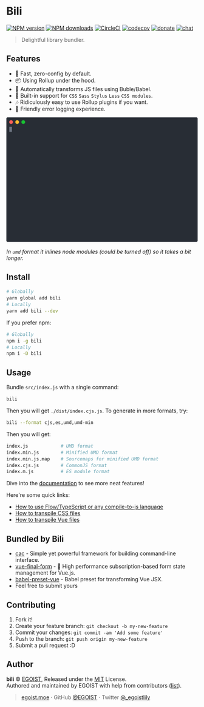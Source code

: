 # Bili

[![NPM version](https://img.shields.io/npm/v/bili.svg?style=flat)](https://npmjs.com/package/bili) [![NPM downloads](https://img.shields.io/npm/dm/bili.svg?style=flat)](https://npmjs.com/package/bili) [![CircleCI](https://circleci.com/gh/egoist/bili/tree/master.svg?style=shield)](https://circleci.com/gh/egoist/bili/tree/master) [![codecov](https://codecov.io/gh/egoist/bili/branch/master/graph/badge.svg)](https://codecov.io/gh/egoist/bili) [![donate](https://img.shields.io/badge/$-donate-ff69b4.svg?maxAge=2592000&style=flat)](https://github.com/egoist/donate) [![chat](https://img.shields.io/badge/chat-on%20discord-7289DA.svg?style=flat)](https://chat.egoist.moe)

> Delightful library bundler.

## Features

* 🚀 Fast, zero-config by default.
* 📦 Using Rollup under the hood.
* 🚗 Automatically transforms JS files using Buble/Babel.
* 💅 Built-in support for `CSS` `Sass` `Stylus` `Less` `CSS modules`.
* 🎶 Ridiculously easy to use Rollup plugins if you want.
* 🚨 Friendly error logging experience.

<img src="./media/preview.svg" width="600" alt="preview">

_In `umd` format it inlines node modules (could be turned off) so it takes a bit longer._

## Install

```bash
# Globally
yarn global add bili
# Locally
yarn add bili --dev
```

If you prefer npm:

```bash
# Globally
npm i -g bili
# Locally
npm i -D bili
```

## Usage

Bundle `src/index.js` with a single command:

```bash
bili
```

Then you will get `./dist/index.cjs.js`. To generate in more formats, try:

```bash
bili --format cjs,es,umd,umd-min
```

Then you will get:

```bash
index.js            # UMD format
index.min.js        # Minified UMD format
index.min.js.map    # Sourcemaps for minified UMD format
index.cjs.js        # CommonJS format
index.m.js          # ES module format
```

Dive into the [documentation](https://egoist.moe/bili) to see more neat features!

Here're some quick links:

* [How to use Flow/TypeScript or any compile-to-js language](https://egoist.moe/bili/#/recipes/transpile-js-files)
* [How to transpile CSS files](https://egoist.moe/bili/#/recipes/transpile-css-files)
* [How to transpile Vue files](https://egoist.moe/bili/#/recipes/transpile-vue-files)

## Bundled by Bili

* [cac](https://github.com/egoist/cac) - Simple yet powerful framework for building command-line interface.
* [vue-final-form](https://github.com/egoist/vue-final-form) - 🏁 High performance subscription-based form state management for Vue.js.
* [babel-preset-vue](https://github.com/vuejs/babel-preset-vue) - Babel preset for transforming Vue JSX.
* Feel free to submit yours

## Contributing

1. Fork it!
2. Create your feature branch: `git checkout -b my-new-feature`
3. Commit your changes: `git commit -am 'Add some feature'`
4. Push to the branch: `git push origin my-new-feature`
5. Submit a pull request :D

## Author

**bili** © [EGOIST](https://github.com/egoist), Released under the [MIT](./LICENSE) License.<br>
Authored and maintained by EGOIST with help from contributors ([list](https://github.com/egoist/bili/contributors)).

> [egoist.moe](https://egoist.moe) · GitHub [@EGOIST](https://github.com/egoist) · Twitter [@\_egoistlily](https://twitter.com/_egoistlily)
